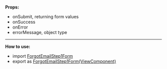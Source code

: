 <p>
<b>Props: </b>
<ul>
<li>onSubmit, returning form values</li>
<li>onSuccess</li>
<li>onError</li>
<li>errorMessage, object type</li>
</ul>
<hr />
<b>How to use: </b>
<ul>
<li>import <u>ForgotEmailStep1Form</u></li>
<li>export as <u>ForgotEmailStep1Form(ViewComponent)</u></li>
</ul>
</p>
